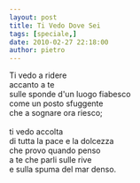 ```yaml
---
layout: post
title: Ti Vedo Dove Sei
tags: [speciale,]
date: 2010-02-27 22:18:00
author: pietro
---
```

Ti vedo a ridere<br/>accanto a te<br/>sulle sponde d'un luogo fiabesco<br/>come un posto sfuggente<br/>che a sognare ora riesco;<br/><br/>ti vedo accolta<br/>di tutta la pace e la dolcezza<br/>che provo quando penso<br/>a te che parli sulle rive<br/>e sulla spuma del mar denso.
